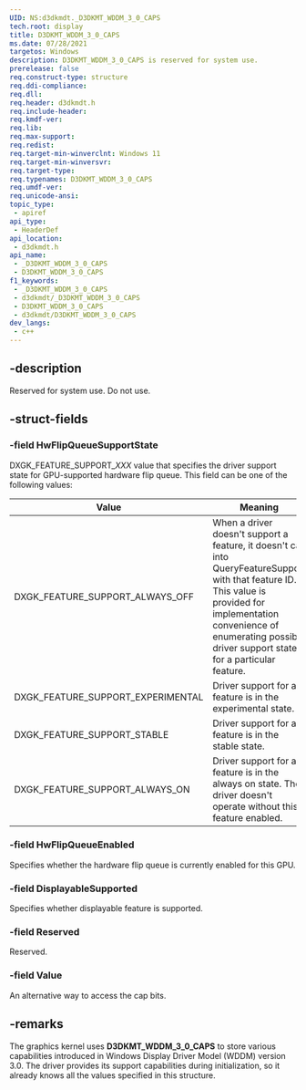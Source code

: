 ```yaml
---
UID: NS:d3dkmdt._D3DKMT_WDDM_3_0_CAPS
tech.root: display
title: D3DKMT_WDDM_3_0_CAPS
ms.date: 07/28/2021
targetos: Windows
description: D3DKMT_WDDM_3_0_CAPS is reserved for system use.
prerelease: false
req.construct-type: structure
req.ddi-compliance: 
req.dll: 
req.header: d3dkmdt.h
req.include-header: 
req.kmdf-ver: 
req.lib: 
req.max-support: 
req.redist: 
req.target-min-winverclnt: Windows 11
req.target-min-winversvr: 
req.target-type: 
req.typenames: D3DKMT_WDDM_3_0_CAPS
req.umdf-ver: 
req.unicode-ansi: 
topic_type:
 - apiref
api_type:
 - HeaderDef
api_location:
 - d3dkmdt.h
api_name:
 - _D3DKMT_WDDM_3_0_CAPS
 - D3DKMT_WDDM_3_0_CAPS
f1_keywords:
 - _D3DKMT_WDDM_3_0_CAPS
 - d3dkmdt/_D3DKMT_WDDM_3_0_CAPS
 - D3DKMT_WDDM_3_0_CAPS
 - d3dkmdt/D3DKMT_WDDM_3_0_CAPS
dev_langs:
 - c++
---
```


## -description

Reserved for system use. Do not use.

## -struct-fields

### -field HwFlipQueueSupportState

DXGK_FEATURE_SUPPORT_*XXX* value that specifies the driver support state for GPU-supported hardware flip queue. This field can be one of the following values:

| Value | Meaning |
| ----- | ------- |
| DXGK_FEATURE_SUPPORT_ALWAYS_OFF | When a driver doesn't support a feature, it doesn't call into QueryFeatureSupport with that feature ID. This value is provided for implementation convenience of enumerating possible driver support states for a particular feature. |
| DXGK_FEATURE_SUPPORT_EXPERIMENTAL | Driver support for a feature is in the experimental state. |
| DXGK_FEATURE_SUPPORT_STABLE       | Driver support for a feature is in the stable state.       |
| DXGK_FEATURE_SUPPORT_ALWAYS_ON    | Driver support for a feature is in the always on state. The driver doesn't operate without this feature enabled. |

### -field HwFlipQueueEnabled

Specifies whether the hardware flip queue is currently enabled for this GPU.

### -field DisplayableSupported

Specifies whether displayable feature is supported.

### -field Reserved

Reserved.

### -field Value

An alternative way to access the cap bits.

## -remarks

The graphics kernel uses **D3DKMT_WDDM_3_0_CAPS** to store various capabilities introduced in Windows Display Driver Model (WDDM) version 3.0. The driver provides its support capabilities during initialization, so it already knows all the values specified in this structure.

